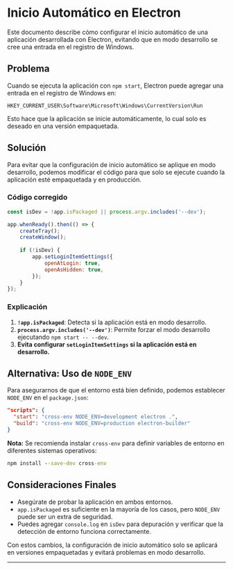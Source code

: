 # Inicio Automático en Electron

Este documento describe cómo configurar el inicio automático de una aplicación desarrollada con Electron, evitando que en modo desarrollo se cree una entrada en el registro de Windows.

## Problema

Cuando se ejecuta la aplicación con `npm start`, Electron puede agregar una entrada en el registro de Windows en:

```regedit
HKEY_CURRENT_USER\Software\Microsoft\Windows\CurrentVersion\Run
```

Esto hace que la aplicación se inicie automáticamente, lo cual solo es deseado en una versión empaquetada.

## Solución

Para evitar que la configuración de inicio automático se aplique en modo desarrollo, podemos modificar el código para que solo se ejecute cuando la aplicación esté empaquetada y en producción.

### Código corregido

```javascript
const isDev = !app.isPackaged || process.argv.includes('--dev');

app.whenReady().then(() => {
    createTray();
    createWindow();
    
    if (!isDev) {
        app.setLoginItemSettings({
            openAtLogin: true,
            openAsHidden: true,
        });
    }
});
```

### Explicación

1. **`!app.isPackaged`**: Detecta si la aplicación está en modo desarrollo.
2. **`process.argv.includes('--dev')`**: Permite forzar el modo desarrollo ejecutando `npm start -- --dev`.
3. **Evita configurar `setLoginItemSettings` si la aplicación está en desarrollo.**

## Alternativa: Uso de `NODE_ENV`

Para asegurarnos de que el entorno está bien definido, podemos establecer `NODE_ENV` en el `package.json`:

```json
"scripts": {
  "start": "cross-env NODE_ENV=development electron .",
  "build": "cross-env NODE_ENV=production electron-builder"
}
```

**Nota:** Se recomienda instalar `cross-env` para definir variables de entorno en diferentes sistemas operativos:

```cmd
npm install --save-dev cross-env
```

## Consideraciones Finales

- Asegúrate de probar la aplicación en ambos entornos.
- `app.isPackaged` es suficiente en la mayoría de los casos, pero `NODE_ENV` puede ser un extra de seguridad.
- Puedes agregar `console.log` en `isDev` para depuración y verificar que la detección de entorno funciona correctamente.

Con estos cambios, la configuración de inicio automático solo se aplicará en versiones empaquetadas y evitará problemas en modo desarrollo.

---
